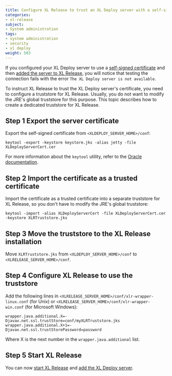 ```yaml
---
title: Configure XL Release to trust an XL Deploy server with a self-signed certificate
categories:
- xl-release
subject:
- System administration
tags:
- system administration
- security
- xl deploy
weight: 503
---
```


If you configured your XL Deploy server to use a [self-signed certificate](/xl-deploy/how-to/install-xl-deploy.html#step-3-generate-a-self-signed-certificate) and then [added the server to XL Release](/xl-release/how-to/configure-xl-deploy-servers-in-xl-release.html), you will notice that testing the connection fails with the error `The XL Deploy server is not available`.

To instruct XL Release to trust the XL Deploy server's certificate, you need to configure a truststore for XL Release. Usually, you do not want to modify the JRE's global truststore for this purpose. This topic describes how to create a dedicated truststore for XL Release.

## Step 1 Export the server certificate

Export the self-signed certificate from `<XLDEPLOY_SERVER_HOME>/conf`:

    keytool -export -keystore keystore.jks -alias jetty -file XLDeployServerCert.cer

For more information about the `keytool` utility, refer to the [Oracle documentation](http://docs.oracle.com/javase/7/docs/technotes/tools/windows/keytool.html).

## Step 2 Import the certificate as a trusted certificate

Import the certificate as a trusted certificate into a separate truststore for XL Release, so you don't have to modify the JRE's global truststore:

    keytool -import -alias XLDeployServerCert -file XLDeployServerCert.cer -keystore XLRTruststore.jks

## Step 3 Move the truststore to the XL Release installation

Move `XLRTruststore.jks` from `<XLDEPLOY_SERVER_HOME>/conf` to `<XLRELEASE_SERVER_HOME>/conf`.

## Step 4 Configure XL Release to use the truststore

Add the following lines in `<XLRELEASE_SERVER_HOME>/conf/xlr-wrapper-linux.conf` (for Unix) or `<XLRELEASE_SERVER_HOME>/conf/xlr-wrapper-win.conf` (for Microsoft Windows):

    wrapper.java.additional.X=-Djavax.net.ssl.trustStore=conf/myXLRTruststore.jks
    wrapper.java.additional.X+1=-Djavax.net.ssl.trustStorePassword=password

Where X is the next number in the `wrapper.java.additional` list.

## Step 5 Start XL Release

You can now [start XL Release](/xl-release/how-to/start-xl-release.html) and [add the XL Deploy server](/xl-release/how-to/configure-xl-deploy-servers-in-xl-release.html).
